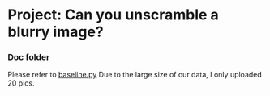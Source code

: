 # Project: Can you unscramble a blurry image? 

### Doc folder

Please refer to [baseline.py](baseline.py)
Due to the large size of our data, I only uploaded 20 pics.

